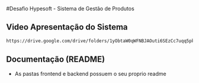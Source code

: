 #Desafio Hypesoft - Sistema de Gestão de Produtos
## Video Apresentação do Sistema
```bash
https://drive.google.com/drive/folders/1yObtaW0qWFNBJAOuti6SEzCc7uqq5pka?usp=drive_link
```
## Documentação (README)
- As pastas frontend e backend possuem o seu proprio readme
